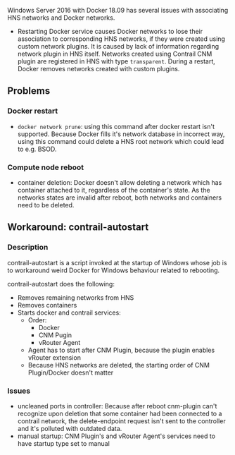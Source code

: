 Windows Server 2016 with Docker 18.09 has several issues with associating HNS networks and Docker networks.

- Restarting Docker service causes Docker networks to lose   their association to corresponding HNS networks, if they   were created using custom network plugins.
 It is caused by lack of information regarding network plugin in HNS itself.
 Networks created using Contrail CNM plugin are registered in HNS with type `transparent`.
 During a restart, Docker removes networks created with custom plugins.

## Problems

### Docker restart

- `docker network prune`: using this command after docker restart isn't supported.
 Because Docker fills it's network database in incorrect way,
 using this command could delete a HNS root network which could lead to e.g. BSOD.

### Compute node reboot

- container deletion: Docker doesn't allow deleting a network which has container attached to it, regardless of the container's state.
 As the networks states are invalid after reboot, both networks and containers need to be deleted.

## Workaround: contrail-autostart

### Description

contrail-autostart is a script invoked at the startup of Windows whose job is to workaround weird Docker for Windows behaviour related to rebooting.

contrail-autostart does the following:
- Removes remaining networks from HNS
- Removes containers
- Starts docker and contrail services:
  - Order:
    - Docker
    - CNM Pugin
    - vRouter Agent
  - Agent has to start after CNM Plugin, because the plugin enables vRouter extension
  - Because HNS networks are deleted, the starting order of CNM Plugin/Docker doesn't matter

### Issues
- uncleaned ports in controller:
 Because after reboot cnm-plugin can't recognize upon deletion that some container had been connected to a contrail network,
 the delete-endpoint request isn't sent to the controller and it's polluted with outdated data.
- manual startup: CNM Plugin's and vRouter Agent's services need to have startup type set to manual
